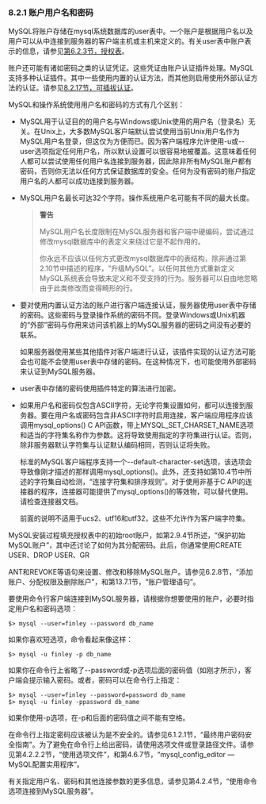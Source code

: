 ### 8.2.1 账户用户名和密码

MySQL将账户存储在mysql系统数据库的user表中。一个账户是根据用户名以及用户可以从中连接到服务器的客户端主机或主机来定义的。有关user表中账户表示的信息，请参见[第6.2.3节，授权表](./08.02.03.授权表.md)。

账户还可能有诸如密码之类的认证凭证。这些凭证由账户认证插件处理。MySQL支持多种认证插件。其中一些使用内置的认证方法，而其他则启用使用外部认证方法的认证。请参见[8.2.17节，可插拔认证](./08.02.17.可插拔认证.md)。

MySQL和操作系统使用用户名和密码的方式有几个区别：

- MySQL用于认证目的的用户名与Windows或Unix使用的用户名（登录名）无关。在Unix上，大多数MySQL客户端默认尝试使用当前Unix用户名作为MySQL用户名登录，但这仅为方便而已。因为客户端程序允许使用-u或--user选项指定任何用户名，所以默认设置可以很容易地被覆盖。这意味着任何人都可以尝试使用任何用户名连接到服务器，因此除非所有MySQL账户都有密码，否则你无法以任何方式保证数据库的安全。任何为没有密码的账户指定用户名的人都可以成功连接到服务器。

- MySQL用户名最长可达32个字符。操作系统用户名可能有不同的最大长度。

  > **警告**
  >
  > MySQL用户名长度限制在MySQL服务器和客户端中硬编码，尝试通过修改mysql数据库中的表定义来绕过它是不起作用的。
  >
  > 你永远不应该以任何方式更改mysql数据库中的表结构，除非通过第2.10节中描述的程序，“升级MySQL”。以任何其他方式重新定义MySQL系统表会导致未定义和不受支持的行为。服务器可以自由地忽略由于此类修改而变得畸形的行。
  >

- 要对使用内置认证方法的账户进行客户端连接认证，服务器使用user表中存储的密码。这些密码与登录操作系统的密码不同。登录Windows或Unix机器的“外部”密码与你用来访问该机器上的MySQL服务器的密码之间没有必要的联系。

  如果服务器使用某些其他插件对客户端进行认证，该插件实现的认证方法可能会也可能不会使用user表中存储的密码。在这种情况下，也可能使用外部密码来认证到MySQL服务器。

- user表中存储的密码使用插件特定的算法进行加密。

- 如果用户名和密码仅包含ASCII字符，无论字符集设置如何，都可以连接到服务器。要在用户名或密码包含非ASCII字符时启用连接，客户端应用程序应该调用mysql_options() C API函数，带上MYSQL_SET_CHARSET_NAME选项和适当的字符集名称作为参数。这将导致使用指定的字符集进行认证。否则，除非服务器默认字符集与认证默认编码相同，否则认证将失败。

  标准的MySQL客户端程序支持一个--default-character-set选项，该选项会导致像刚才描述的那样调用mysql_options()。此外，还支持如第10.4节中所述的字符集自动检测，“连接字符集和排序规则”。对于使用非基于C API的连接器的程序，连接器可能提供了mysql_options()的等效物，可以替代使用。请检查连接器文档。

  前面的说明不适用于ucs2、utf16和utf32，这些不允许作为客户端字符集。

MySQL安装过程填充授权表中的初始root账户，如第2.9.4节所述，“保护初始MySQL账户”，其中还讨论了如何为其分配密码。此后，你通常使用CREATE USER、DROP USER、GR

ANT和REVOKE等语句来设置、修改和移除MySQL账户。请参见6.2.8节，“添加账户、分配权限及删除账户”，和第13.7.1节，“账户管理语句”。

要使用命令行客户端连接到MySQL服务器，请根据你想要使用的账户，必要时指定用户名和密码选项：

```
$> mysql --user=finley --password db_name
```

如果你喜欢短选项，命令看起来像这样：

```
$> mysql -u finley -p db_name
```

如果你在命令行上省略了--password或-p选项后面的密码值（如刚才所示），客户端会提示输入密码。或者，密码可以在命令行上指定：

```
$> mysql --user=finley --password=password db_name
$> mysql -u finley -ppassword db_name
```

如果你使用-p选项，在-p和后面的密码值之间不能有空格。

在命令行上指定密码应该被认为是不安全的。请参见6.1.2.1节，“最终用户密码安全指南”。为了避免在命令行上给出密码，请使用选项文件或登录路径文件。请参见第4.2.2.2节，“使用选项文件”，和第4.6.7节，“mysql_config_editor — MySQL配置实用程序”。

有关指定用户名、密码和其他连接参数的更多信息，请参见第4.2.4节，“使用命令选项连接到MySQL服务器”。